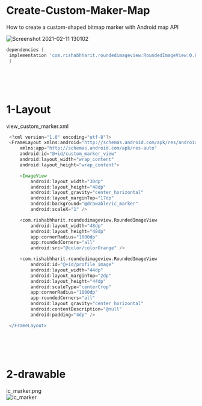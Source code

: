 # Create-Custom-Maker-Map
How to create a custom-shaped bitmap marker with Android map API 

![Screenshot 2021-02-11 130102](https://user-images.githubusercontent.com/41232970/107628398-3dda1380-6c69-11eb-9b70-de03637a2552.png)


 ```groovy
dependencies {
  implementation 'com.rishabhharit.roundedimageview:RoundedImageView:0.8.4'
  }
 ```
 <br /><br /><br />
 # 1-Layout
 view_custom_marker.xml
 ```groovy 
  <?xml version="1.0" encoding="utf-8"?>
  <FrameLayout xmlns:android="http://schemas.android.com/apk/res/android"
      xmlns:app="http://schemas.android.com/apk/res-auto"
      android:id="@+id/custom_marker_view"
      android:layout_width="wrap_content"
      android:layout_height="wrap_content">

      <ImageView
          android:layout_width="30dp"
          android:layout_height="48dp"
          android:layout_gravity="center_horizontal"
          android:layout_marginTop="17dp"
          android:background="@drawable/ic_marker"
          android:scaleX="1" />

      <com.rishabhharit.roundedimageview.RoundedImageView
          android:layout_width="48dp"
          android:layout_height="48dp"
          app:cornerRadius="1000dp"
          app:roundedCorners="all"
          android:src="@color/colorOrange" />

      <com.rishabhharit.roundedimageview.RoundedImageView
          android:id="@+id/profile_image"
          android:layout_width="44dp"
          android:layout_marginTop="2dp"
          android:layout_height="44dp"
          android:scaleType="centerCrop"
          app:cornerRadius="1000dp"
          app:roundedCorners="all"
          android:layout_gravity="center_horizontal"
          android:contentDescription="@null"
          android:padding="4dp" />

  </FrameLayout>
```
<br /> <br /> <br />
# 2-drawable
ic_marker.png<br />
![ic_marker](https://user-images.githubusercontent.com/41232970/107628840-e5efdc80-6c69-11eb-82c8-dc92b03ed0cb.png)






